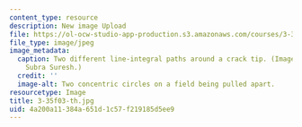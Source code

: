 ```yaml
---
content_type: resource
description: New image Upload
file: https://ol-ocw-studio-app-production.s3.amazonaws.com/courses/3-35-fracture-and-fatigue-fall-2003/4a200a11384a651d1c57f219185d5ee9_3-35f03-th.jpg
file_type: image/jpeg
image_metadata:
  caption: Two different line-integral paths around a crack tip. (Image courtesy of
    Subra Suresh.)
  credit: ''
  image-alt: Two concentric circles on a field being pulled apart.
resourcetype: Image
title: 3-35f03-th.jpg
uid: 4a200a11-384a-651d-1c57-f219185d5ee9
---
```

